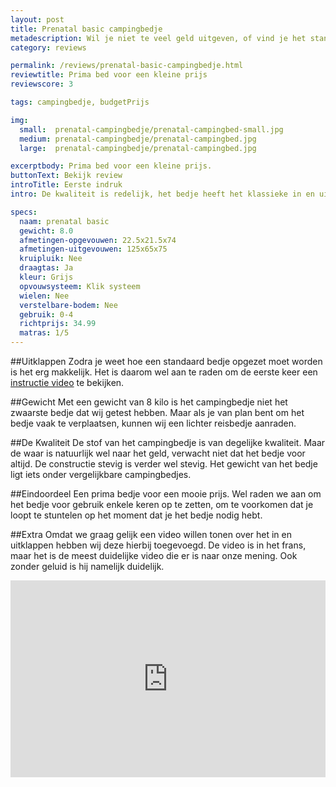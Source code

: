 ```yaml
---
layout: post
title: Prenatal basic campingbedje
metadescription: Wil je niet te veel geld uitgeven, of vind je het standaard campingbedje goed genoeg? Dan is het prenatal campingbedje een prima keuze.
category: reviews

permalink: /reviews/prenatal-basic-campingbedje.html
reviewtitle: Prima bed voor een kleine prijs
reviewscore: 3

tags: campingbedje, budgetPrijs

img:
  small:  prenatal-campingbedje/prenatal-campingbed-small.jpg
  medium: prenatal-campingbedje/prenatal-campingbed.jpg
  large:  prenatal-campingbedje/prenatal-campingbed.jpg

excerptbody: Prima bed voor een kleine prijs.
buttonText: Bekijk review
introTitle: Eerste indruk
intro: De kwaliteit is redelijk, het bedje heeft het klassieke in en uitklap systeem en voldoet aan de basis vereisten.

specs:
  naam: prenatal basic
  gewicht: 8.0
  afmetingen-opgevouwen: 22.5x21.5x74
  afmetingen-uitgevouwen: 125x65x75
  kruipluik: Nee
  draagtas: Ja
  kleur: Grijs
  opvouwsysteem: Klik systeem
  wielen: Nee
  verstelbare-bodem: Nee
  gebruik: 0-4
  richtprijs: 34.99
  matras: 1/5
---
```


##Uitklappen
Zodra je weet hoe een standaard bedje opgezet moet worden is het erg makkelijk. Het is daarom wel aan te raden
om de eerste keer een <a href="#handleiding" title="Spring naar de instructie video">instructie video</a> te bekijken.

##Gewicht
Met een gewicht van 8 kilo is het campingbedje niet het zwaarste bedje dat wij getest hebben. Maar als je van plan bent om het bedje vaak te verplaatsen, kunnen wij een lichter reisbedje aanraden.

##De Kwaliteit
De stof van het campingbedje is van degelijke kwaliteit. Maar de waar is natuurlijk wel naar het geld, verwacht niet dat het bedje voor altijd. De constructie stevig is verder wel stevig. Het gewicht van het bedje ligt iets onder vergelijkbare campingbedjes.

##Eindoordeel
Een prima bedje voor een mooie prijs. Wel raden we aan om het bedje voor gebruik enkele keren op te zetten, om te voorkomen dat je loopt te stuntelen op het moment dat je het bedje nodig hebt.

##Extra
<span id="handleiding"></span>
Omdat we graag gelijk een video willen tonen over het in en uitklappen hebben wij deze hierbij toegevoegd. De video is in het frans, maar het is de meest duidelijke video die er is naar onze mening. Ook zonder geluid is hij namelijk duidelijk.

<iframe width="100%" style="max-width: 560px" height="315" src="https://www.youtube.com/embed/QCKT-lzJx5E" frameborder="0" allowfullscreen></iframe>